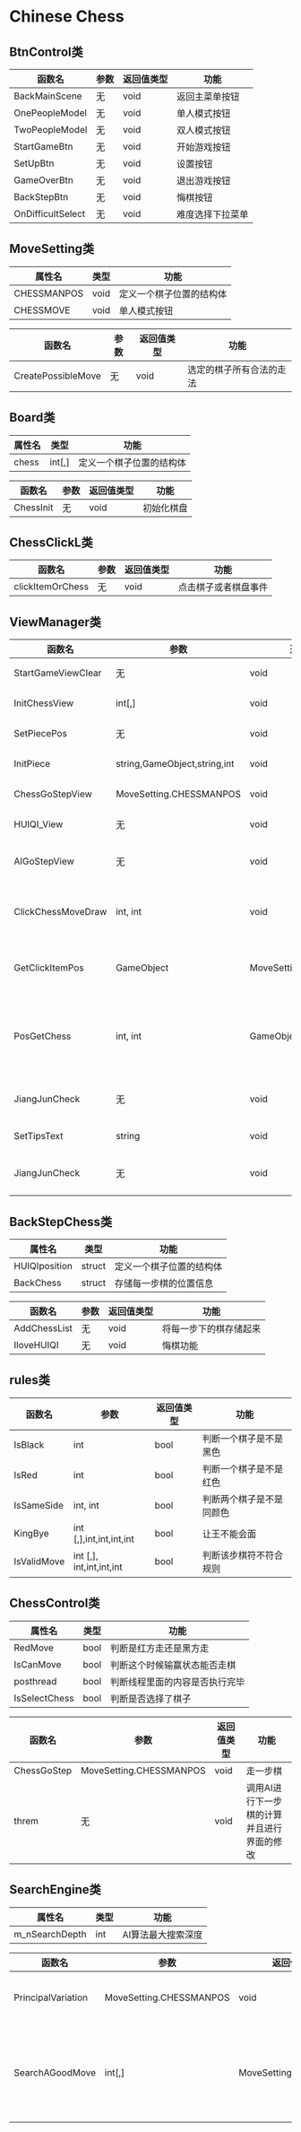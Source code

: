 # Chinese Chess
## BtnControl类


函数名 |参数| 返回值类型 | 功能
---|---|---|---
BackMainScene     | 无| void | 返回主菜单按钮
OnePeopleModel    | 无| void | 单人模式按钮
TwoPeopleModel    | 无| void | 双人模式按钮
StartGameBtn      | 无| void | 开始游戏按钮
SetUpBtn          | 无| void | 设置按钮
GameOverBtn       | 无| void | 退出游戏按钮
BackStepBtn       | 无| void | 悔棋按钮
OnDifficultSelect | 无| void | 难度选择下拉菜单
## MoveSetting类

属性名 | 类型 | 功能
---|---|---
CHESSMANPOS        | void | 定义一个棋子位置的结构体
CHESSMOVE          | void | 单人模式按钮


函数名 | 参数 | 返回值类型 | 功能
---|---|---|---
CreatePossibleMove | 无| void | 选定的棋子所有合法的走法

## Board类
属性名 | 类型 | 功能
---|---|---
chess   |int[,] | 定义一个棋子位置的结构体


函数名 | 参数 | 返回值类型 | 功能
---|---|---|---
ChessInit   | 无| void | 初始化棋盘

## ChessClickL类


函数名 | 参数 | 返回值类型 | 功能
---|---|---|---
clickItemOrChess  | 无| void | 点击棋子或者棋盘事件

## ViewManager类


函数名 | 参数 | 返回值类型 | 功能
---|---|---|---
StartGameViewClear        | 无| void | 开始游戏清除界面
InitChessView        | int[,] | void | 初始化棋盘界面
SetPiecePos        | 无| void | 生成棋盘格子
InitPiece        | string,GameObject,string,int| void | 生成象棋的棋子
ChessGoStepView        | MoveSetting.CHESSMANPOS| void | 走一步棋的界面UI控制
HUIQI_View        | 无| void | 悔棋界面控制
AIGoStepView        | 无| void |AI走一步棋的界面UI控制 
ClickChessMoveDraw        |int, int| void | 将选择的棋子可以走的位置绘制出来
GetClickItemPos        | GameObject|MoveSetting.CHESSMANPOS | 通过Gameobject获取位置信息
PosGetChess        | int, int| GameObject |通过位置信息获取Gameobject AI走一步棋的界面UI控制
JiangJunCheck        | 无| void | 判断将和帅是否被将军了
SetTipsText        | string| void | 设置文字提示
JiangJunCheck        | 无| void | 清除棋盘上可走路线的提示

## BackStepChess类
属性名 | 类型 | 功能
---|---|---
HUIQIposition   |struct | 定义一个棋子位置的结构体
BackChess   |struct | 存储每一步棋的位置信息


函数名 | 参数 | 返回值类型 | 功能
---|---|---|---
AddChessList   | 无| void | 将每一步下的棋存储起来
IloveHUIQI   | 无| void | 悔棋功能

## rules类

函数名 | 参数 | 返回值类型 | 功能
---|---|---|---
IsBlack   | int| bool | 判断一个棋子是不是黑色
IsRed   | int| bool | 判断一个棋子是不是红色
IsSameSide   | int, int| bool | 判断两个棋子是不是同颜色
KingBye   | int [,],int,int,int,int| bool | 让王不能会面
IsValidMove   | int [,], int,int,int,int| bool |判断该步棋符不符合规则

## ChessControl类
属性名 | 类型 | 功能
---|---|---
RedMove   |bool | 判断是红方走还是黑方走
IsCanMove   |bool | 判断这个时候输赢状态能否走棋
posthread   |bool | 判断线程里面的内容是否执行完毕
IsSelectChess   |bool | 判断是否选择了棋子


函数名 | 参数 | 返回值类型 | 功能
---|---|---|---
ChessGoStep   | MoveSetting.CHESSMANPOS| void | 走一步棋
threm   | 无| void | 调用AI进行下一步棋的计算并且进行界面的修改

## SearchEngine类
属性名 | 类型 | 功能
---|---|---
m_nSearchDepth   |int | AI算法最大搜索深度


函数名 | 参数 | 返回值类型 | 功能
---|---|---|---
PrincipalVariation   | MoveSetting.CHESSMANPOS| void | Alpha-beta 剪枝算法
SearchAGoodMove   | int[,]| MoveSetting.CHESSMOVE | 调用AI进行下一步棋的计算并且进行界面的修改
